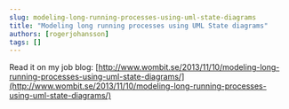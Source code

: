 ```yaml
---
slug: modeling-long-running-processes-using-uml-state-diagrams
title: "Modeling long running processes using UML State diagrams"
authors: [rogerjohansson]
tags: []
---
```

Read it on my job blog: [http://www.wombit.se/2013/11/10/modeling-long-running-processes-using-uml-state-diagrams/](http://www.wombit.se/2013/11/10/modeling-long-running-processes-using-uml-state-diagrams/)

<!-- truncate -->
